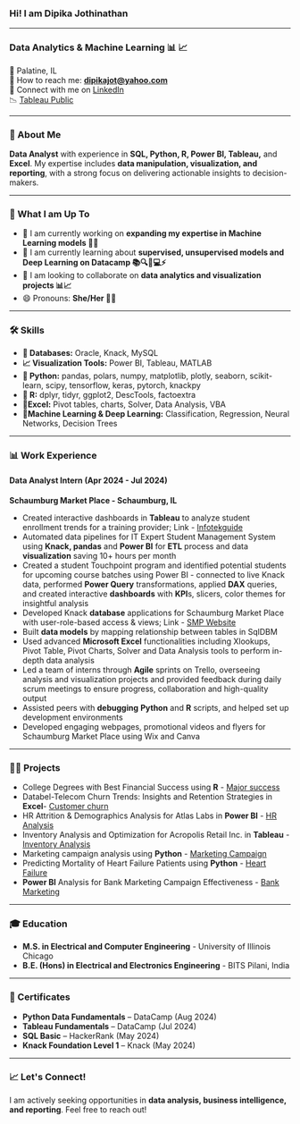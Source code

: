 ### Hi! I am Dipika Jothinathan  

----------------------------------------------------------------------------------------------------------------------------------------------------------------
### **Data Analytics & Machine Learning 📊 📈**  
📍 Palatine, IL  
📧 How to reach me: **dipikajot@yahoo.com**  
🤝 Connect with me on [LinkedIn](http://www.linkedin.com/in/dipika-jothinathan)  
📉 [Tableau Public](https://public.tableau.com/app/profile/dipika.jothinathan/vizzes)   

----------------------------------------------------------------------------------------------------------------------------------------------------------------
### 👋 About Me  
**Data Analyst** with experience in **SQL, Python, R, Power BI, Tableau,** and **Excel**. My expertise includes **data manipulation, visualization, and reporting**, with a strong focus on delivering actionable insights to decision-makers.  

----------------------------------------------------------------------------------------------------------------------------------------------------------------
### 🚀 What I am Up To  
- 🌟 I am currently working on **expanding my expertise in Machine Learning models 🤖💡**  
- 🌱 I am currently learning about **supervised, unsupervised models and Deep Learning on Datacamp 📚🔍🧠💻⚡**  
- 👯 I am looking to collaborate on **data analytics and visualization projects  📊📈**  
- 😄 Pronouns: **She/Her 👩‍🦰**  
  
----------------------------------------------------------------------------------------------------------------------------------------------------------------
### 🛠️ Skills  
- **💾 Databases:** Oracle, Knack, MySQL  
- **📈 Visualization Tools:** Power BI, Tableau, MATLAB  
- **🐍 Python:** pandas, polars, numpy, matplotlib, plotly, seaborn, scikit-learn, scipy, tensorflow, keras, pytorch, knackpy  
- **🔢 R:** dplyr, tidyr, ggplot2, DescTools, factoextra 
- **🔲Excel:** Pivot tables, charts, Solver, Data Analysis, VBA
- **🤖Machine Learning & Deep Learning:** Classification, Regression, Neural Networks, Decision Trees
  
----------------------------------------------------------------------------------------------------------------------------------------------------------------
### 📊 Work Experience  
#### **Data Analyst Intern (Apr 2024 - Jul 2024)**  
**Schaumburg Market Place - Schaumburg, IL**  
-	Created interactive dashboards in **Tableau** to analyze student enrollment trends for a training provider; Link - [Infotekguide](https://public.tableau.com/app/profile/dipika.jothinathan/viz/Infotekguide/Dashboard)
-	Automated data pipelines for IT Expert Student Management System using **Knack, pandas** and **Power BI** for **ETL** process and data **visualization** saving 10+ hours per month
-	Created a student Touchpoint program and identified potential students for upcoming course batches using Power BI - connected to live Knack data, performed **Power Query** transformations, applied **DAX** queries, and created interactive **dashboards** with **KPI**s, slicers, color themes for insightful analysis
-	Developed Knack **database** applications for Schaumburg Market Place with user-role-based access & views; Link -  [SMP Website](https://www.schaumburgmarketplace.net/) 
-	Built **data models** by mapping relationship between tables in SqlDBM
-	Used advanced **Microsoft Excel** functionalities including Xlookups, Pivot Table, Pivot Charts, Solver and Data Analysis tools to perform in-depth data analysis
-	Led a team of interns through **Agile** sprints on Trello, overseeing analysis and visualization projects and provided feedback during daily scrum meetings to ensure progress, collaboration and high-quality output
-	Assisted peers with **debugging** **Python** and **R** scripts, and helped set up development environments
-	Developed engaging webpages, promotional videos and flyers for Schaumburg Market Place using Wix and Canva

----------------------------------------------------------------------------------------------------------------------------------------------------------------
### 🧑‍💻 Projects
- College Degrees with Best Financial Success using **R** - [Major success](https://github.com/DipikaJothinathan/ML/blob/main/College%20Degrees/Presentation.pdf)
- Databel-Telecom Churn Trends: Insights and Retention Strategies in **Excel**- [Customer churn](https://github.com/DipikaJothinathan/EDA-Data_Viz/blob/main/Excel/Customer%20Churn/Databel_presentation.pdf)
- HR Attrition & Demographics Analysis for Atlas Labs in **Power BI** - [HR Analysis](https://app.powerbi.com/view?r=eyJrIjoiMTA5ZmU2Y2ItNTBiNC00NzFhLTg3ZGQtZWEzYmZjOTExZjA4IiwidCI6IjRmMWI1YjhhLWZiNzUtNDhlZC1hMzYwLWFkMmRkM2E0MGIyYSJ9)
- Inventory Analysis and Optimization for Acropolis Retail Inc. in **Tableau** - [Inventory Analysis](https://public.tableau.com/app/profile/dipika.jothinathan/viz/InventoryAnalysis_17417899032240/InventoryAnalysis)
- Marketing campaign analysis using **Python** - [Marketing Campaign](https://github.com/DipikaJothinathan/EDA-Data_Viz/blob/main/Python/Marketing%20Campaign/marketing.ipynb)
- Predicting Mortality of Heart Failure Patients using **Python** - [Heart Failure](https://github.com/DipikaJothinathan/ML/blob/main/Heart%20Failure/heart_py.ipynb)
- **Power BI** Analysis for Bank Marketing Campaign Effectiveness - [Bank Marketing](https://app.powerbi.com/view?r=eyJrIjoiNjcwZWMwOGMtZjA4Ni00ZDJlLWI1OWEtYWU4ZWRjNWExYWY0IiwidCI6IjRmMWI1YjhhLWZiNzUtNDhlZC1hMzYwLWFkMmRkM2E0MGIyYSJ9)

----------------------------------------------------------------------------------------------------------------------------------------------------------------
### 🎓 Education  
- **M.S. in Electrical and Computer Engineering** - University of Illinois Chicago  
- **B.E. (Hons) in Electrical and Electronics Engineering** - BITS Pilani, India  

----------------------------------------------------------------------------------------------------------------------------------------------------------------
### 📝 Certificates
- **Python Data Fundamentals** – DataCamp (Aug 2024)  
- **Tableau Fundamentals** – DataCamp (Jul 2024)  
- **SQL Basic** – HackerRank (May 2024)  
- **Knack Foundation Level 1** – Knack (May 2024)  

----------------------------------------------------------------------------------------------------------------------------------------------------------------
### 📈 Let's Connect!  
I am actively seeking opportunities in **data analysis, business intelligence, and reporting**. Feel free to reach out! 
